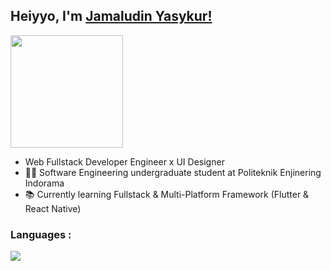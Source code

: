 ##  Heiyyo, I'm [Jamaludin Yasykur!](https://www.linkedin.com/in/jamaludin-yasykur-0a8876193/)

<a href="https://github.com/inijamlud" target="_blank"> <img height="180em" src="https://github-readme-stats-eight-theta.vercel.app/api?username=inijamlud&show_icons=true&theme=merko&include_all_commits=true&count_private=true"/></a>

-  Web Fullstack Developer Engineer x UI Designer
- 👨‍🎓 Software Engineering undergraduate student at Politeknik Enjinering Indorama
- 📚 Currently learning Fullstack & Multi-Platform Framework (Flutter & React Native)

### Languages :
<img align="left" src="https://github-readme-stats.vercel.app/api/top-langs/?username=inijamlud&layout=compact&theme=merko"/>

<!-- <br> -->

<!-- *NOTE: Top languages does not indicate my skill level or something like that, it's a github metric of which languages i have the most code on github, it's a new feature of [github-readme-stats](https://github.com/anuraghazra/github-readme-stats)* -->
